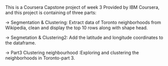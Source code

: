 This is a Coursera Capstone project of week 3 Provided by IBM Coursera, and this project is containing of three parts:

-> Segmentation & Clustering: Extract data of Toronto neighborhoods from Wikipedia, clean and display the top 10 rows along with shape head.

-> Segmetation & Clustering2: Add the latitude and longitude coordinates to the dataframe.

-> Part3 Clustering neighbourhood :Exploring and clustering the neighborhoods in Toronto-part 3.
